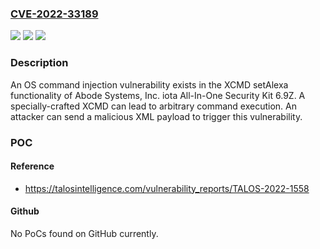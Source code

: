 ### [CVE-2022-33189](https://cve.mitre.org/cgi-bin/cvename.cgi?name=CVE-2022-33189)
![](https://img.shields.io/static/v1?label=Product&message=iota%20All-In-One%20Security%20Kit&color=blue)
![](https://img.shields.io/static/v1?label=Version&message=n%2Fa&color=blue)
![](https://img.shields.io/static/v1?label=Vulnerability&message=CWE-78%3A%20Improper%20Neutralization%20of%20Special%20Elements%20used%20in%20an%20OS%20Command%20('OS%20Command%20Injection')&color=brighgreen)

### Description

An OS command injection vulnerability exists in the XCMD setAlexa functionality of Abode Systems, Inc. iota All-In-One Security Kit 6.9Z. A specially-crafted XCMD can lead to arbitrary command execution. An attacker can send a malicious XML payload to trigger this vulnerability.

### POC

#### Reference
- https://talosintelligence.com/vulnerability_reports/TALOS-2022-1558

#### Github
No PoCs found on GitHub currently.

